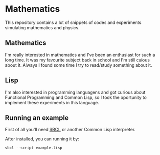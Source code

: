 # Mathematics

This repository contains a lot of snippets of codes and experiments simulating mathematics and physics.

## Mathematics
I'm really interested in mathematics and I've been an enthusiast for such a long time. It was my favourite subject back in school and I'm still cuious about it. Always I found some time I try to read/study something about it.

## Lisp
I'm also interested in programming languagens and got curious about Functional Programming and Common Lisp, so I took the oportunity to implement these experiments in this language.

## Running an example
First of all you'll need [SBCL](http://www.sbcl.org) or another Common Lisp interpreter.

After installed, you can running it by:
```
sbcl --script example.lisp
```

